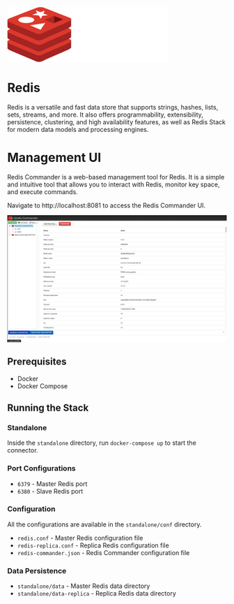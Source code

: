 ![redis](./img/logo.png)


# Redis
Redis is a versatile and fast data store that supports strings, hashes, lists, sets, streams, and more. It also offers programmability, extensibility, persistence, clustering, and high availability features, as well as Redis Stack for modern data models and processing engines.

# Management UI
Redis Commander is a web-based management tool for Redis. It is a simple and intuitive tool that allows you to interact with Redis, monitor key space, and execute commands.

Navigate to http://localhost:8081 to access the Redis Commander UI.

![redis-commander](./img/ui.png)


## Prerequisites
- Docker
- Docker Compose

## Running the Stack

### Standalone

Inside the `standalone` directory, run `docker-compose up` to start the connector.

### Port Configurations

- `6379` - Master Redis port
- `6380` - Slave Redis port

### Configuration

All the configurations are available in the `standalone/conf` directory.

- `redis.conf` - Master Redis configuration file
- `redis-replica.conf` - Replica Redis configuration file
- `redis-commander.json` - Redis Commander configuration file

### Data Persistence

- `standalone/data` - Master Redis data directory
- `standalone/data-replica` - Replica Redis data directory


